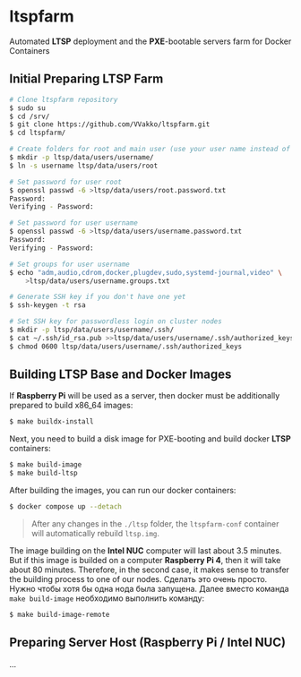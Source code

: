 # ltspfarm

Automated **LTSP** deployment and the **PXE**-bootable servers farm for Docker Containers


## Initial Preparing LTSP Farm

```sh
# Clone ltspfarm repository
$ sudo su
$ cd /srv/
$ git clone https://github.com/VVakko/ltspfarm.git
$ cd ltspfarm/

# Create folders for root and main user (use your user name instead of username in commands)
$ mkdir -p ltsp/data/users/username/
$ ln -s username ltsp/data/users/root

# Set password for user root
$ openssl passwd -6 >ltsp/data/users/root.password.txt
Password: 
Verifying - Password: 

# Set password for user username
$ openssl passwd -6 >ltsp/data/users/username.password.txt
Password: 
Verifying - Password: 

# Set groups for user username
$ echo "adm,audio,cdrom,docker,plugdev,sudo,systemd-journal,video" \
    >ltsp/data/users/username.groups.txt

# Generate SSH key if you don't have one yet
$ ssh-keygen -t rsa

# Set SSH key for passwordless login on cluster nodes
$ mkdir -p ltsp/data/users/username/.ssh/
$ cat ~/.ssh/id_rsa.pub >>ltsp/data/users/username/.ssh/authorized_keys
$ chmod 0600 ltsp/data/users/username/.ssh/authorized_keys
```


## Building LTSP Base and Docker Images

If **Raspberry Pi** will be used as a server, then docker must be additionally prepared to build x86_64 images:
```sh
$ make buildx-install
```

Next, you need to build a disk image for PXE-booting and build docker **LTSP** containers:
```sh
$ make build-image
$ make build-ltsp
```

After building the images, you can run our docker containers:
```sh
$ docker compose up --detach
```
> After any changes in the `./ltsp` folder, the `ltspfarm-conf` container will automatically rebuild `ltsp.img`.

The image building on the **Intel NUC** computer will last about 3.5 minutes. But if this image is builded on a computer **Raspberry Pi 4**, then it will take about 80 minutes. Therefore, in the second case, it makes sense to transfer the building process to one of our nodes. Сделать это очень просто. Нужно чтобы хотя бы одна нода была запущена. Далее вместо команда `make build-image` необходимо выполнить команду:
```sh
$ make build-image-remote
```


## Preparing Server Host (Raspberry Pi / Intel NUC)

...
